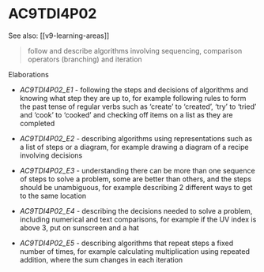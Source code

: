 
# AC9TDI4P02 

See also: [[v9-learning-areas]]

> follow and describe algorithms involving sequencing, comparison operators (branching) and iteration

Elaborations


- _AC9TDI4P02_E1_ - following the steps and decisions of algorithms and knowing what step they are up to, for example following rules to form the past tense of regular verbs such as ‘create’ to ‘created’, ‘try’ to ‘tried’ and ‘cook’ to ‘cooked’ and checking off items on a list as they are completed

- _AC9TDI4P02_E2_ - describing algorithms using representations such as a list of steps or a diagram, for example drawing a diagram of a recipe involving decisions

- _AC9TDI4P02_E3_ - understanding there can be more than one sequence of steps to solve a problem, some are better than others, and the steps should be unambiguous, for example describing 2 different ways to get to the same location

- _AC9TDI4P02_E4_ - describing the decisions needed to solve a problem, including numerical and text comparisons, for example if the UV index is above 3, put on sunscreen and a hat

- _AC9TDI4P02_E5_ - describing algorithms that repeat steps a fixed number of times, for example calculating multiplication using repeated addition, where the sum changes in each iteration
